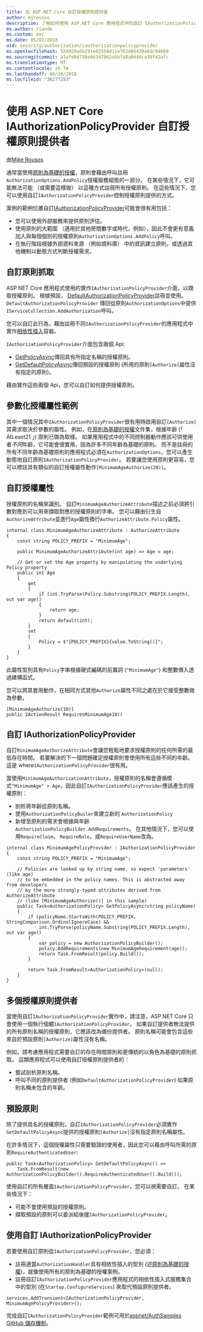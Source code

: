 ```yaml
---
title: 在 ASP.NET Core 自訂授權原則提供者
author: mjrousos
description: 了解如何使用 ASP.NET Core 應用程式中的自訂 IAuthorizationPolicyProvider 動態產生的授權原則。
ms.author: riande
ms.custom: mvc
ms.date: 05/02/2018
uid: security/authorization/iauthorizationpolicyprovider
ms.openlocfilehash: 524928a5b291e02556d11a762d86430a6dc94660
ms.sourcegitcommit: a1afd04758e663d7062a5bfa8a0d4dca38f42afc
ms.translationtype: MT
ms.contentlocale: zh-TW
ms.lasthandoff: 06/20/2018
ms.locfileid: "36277253"
---
```

# <a name="custom-authorization-policy-providers-using-iauthorizationpolicyprovider-in-aspnet-core"></a>使用 ASP.NET Core IAuthorizationPolicyProvider 自訂授權原則提供者 

由[Mike Rousos](https://github.com/mjrousos)

通常當使用[原則為基礎的授權](xref:security/authorization/policies)，原則會藉由呼叫註冊`AuthorizationOptions.AddPolicy`授權服務組態的一部分。 在某些情況下，它可能無法可能 （或需要這樣做） 以這種方式註冊所有授權原則。 在這些情況下，您可以使用自訂`IAuthorizationPolicyProvider`控制授權原則提供的方式。

案例的範例位置自訂[IAuthorizationPolicyProvider](/dotnet/api/microsoft.aspnetcore.authorization.iauthorizationpolicyprovider)可能會很有用包括：

* 您可以使用外部服務來提供原則評估。
* 使用原則的大範圍 （適用於其他房間數字或時代，例如），因此不會更有意義加入與每個個別的授權原則`AuthorizationOptions.AddPolicy`呼叫。
* 在執行階段根據外部資料來源 （例如資料庫） 中的資訊建立原則，或透過其他機制以動態方式判斷授權需求。

## <a name="customizing-policy-retrieval"></a>自訂原則抓取

ASP.NET Core 應用程式使用的實作`IAuthorizationPolicyProvider`介面，以擷取授權原則。 根據預設， [DefaultAuthorizationPolicyProvider](https://docs.microsoft.com/dotnet/api/microsoft.aspnetcore.authorization.defaultauthorizationpolicyprovider)註冊並使用。 `DefaultAuthorizationPolicyProvider` 傳回從原則`AuthorizationOptions`中提供`IServiceCollection.AddAuthorization`呼叫。

您可以自訂此行為，藉由註冊不同`IAuthorizationPolicyProvider`的應用程式中實作[相依性插入](xref:fundamentals/dependency-injection)容器。 

`IAuthorizationPolicyProvider`介面包含兩個 Api:

* [GetPolicyAsync](https://docs.microsoft.com/en-us/dotnet/api/microsoft.aspnetcore.authorization.iauthorizationpolicyprovider.getpolicyasync?view=aspnetcore-2.0#Microsoft_AspNetCore_Authorization_IAuthorizationPolicyProvider_GetPolicyAsync_System_String_)傳回具有所指定名稱的授權原則。
* [GetDefaultPolicyAsync](https://docs.microsoft.com/en-us/dotnet/api/microsoft.aspnetcore.authorization.iauthorizationpolicyprovider.getdefaultpolicyasync?view=aspnetcore-2.0)傳回預設的授權原則 (所用的原則`[Authorize]`屬性沒有指定的原則)。 

藉由實作這些兩個 Api，您可以自訂如何提供授權原則。

## <a name="parameterized-authorize-attribute-example"></a>參數化授權屬性範例

其中一個情況其中`IAuthorizationPolicyProvider`很有用時啟用自訂`[Authorize]`其需求取決於參數的屬性。 例如，在[原則為基礎的授權](xref:security/authorization/policies)文件集，根據年齡 (「 AtLeast21 」) 原則已做為取樣。 如果應用程式中的不同控制器動作應該可供使用者*不同*年齡，它可能會很實用，因為許多不同年齡為基礎的原則。 而不是註冊的所有不同年齡為基礎原則的應用程式必須在`AuthorizationOptions`，您可以產生動態地自訂原則`IAuthorizationPolicyProvider`。 若要讓您使用原則更容易，您可以標註具有類似的自訂授權屬性動作`[MinimumAgeAuthorize(20)]`。

## <a name="custom-authorization-attributes"></a>自訂授權屬性

授權原則的名稱來識別。 自訂`MinimumAgeAuthorizeAttribute`描述之前必須將引數對應到可以用來擷取對應的授權原則的字串。 您可以藉由衍生自`AuthorizeAttribute`並進行`Age`屬性換行`AuthorizeAttribute.Policy`屬性。

```CSharp
internal class MinimumAgeAuthorizeAttribute : AuthorizeAttribute
{
    const string POLICY_PREFIX = "MinimumAge";

    public MinimumAgeAuthorizeAttribute(int age) => Age = age;

    // Get or set the Age property by manipulating the underlying Policy property
    public int Age
    {
        get
        {
            if (int.TryParse(Policy.Substring(POLICY_PREFIX.Length), out var age))
            {
                return age;
            }
            return default(int);
        }
        set
        {
            Policy = $"{POLICY_PREFIX}{value.ToString()}";
        }
    }
}
```

此屬性型別具有`Policy`字串根據硬式編碼的前置詞 (`"MinimumAge"`) 和整數傳入透過建構函式。

您可以將其套用動作，在相同方式其他`Authorize`屬性不同之處在於它接受整數做為參數。

```CSharp
[MinimumAgeAuthorize(10)]
public IActionResult RequiresMinimumAge10()
```

## <a name="custom-iauthorizationpolicyprovider"></a>自訂 IAuthorizationPolicyProvider

自訂`MinimumAgeAuthorizeAttribute`會讓您輕鬆地要求授權原則的任何所需的最低存在時間。 若要解決的下一個問題確定授權原則會使用所有這些不同的年齡。 這是 where`IAuthorizationPolicyProvider`很有用。

當使用`MinimumAgeAuthorizationAttribute`，授權原則的名稱會遵循模式`"MinimumAge" + Age`，因此自訂`IAuthorizationPolicyProvider`應該產生的授權原則：

* 剖析將年齡從原則名稱。
* 使用`AuthorizationPolicyBuiler`來建立新的 `AuthorizationPolicy`
* 新增至原則的需求會根據與年齡`AuthorizationPolicyBuilder.AddRequirements`。 在其他情況下，您可以使用`RequireClaim`， `RequireRole`，或`RequireUserName`改為。

```CSharp
internal class MinimumAgePolicyProvider : IAuthorizationPolicyProvider
{
    const string POLICY_PREFIX = "MinimumAge";

    // Policies are looked up by string name, so expect 'parameters' (like age)
    // to be embedded in the policy names. This is abstracted away from developers
    // by the more strongly-typed attributes derived from AuthorizeAttribute
    // (like [MinimumAgeAuthorize()] in this sample)
    public Task<AuthorizationPolicy> GetPolicyAsync(string policyName)
    {
        if (policyName.StartsWith(POLICY_PREFIX, StringComparison.OrdinalIgnoreCase) &&
            int.TryParse(policyName.Substring(POLICY_PREFIX.Length), out var age))
        {
            var policy = new AuthorizationPolicyBuilder();
            policy.AddRequirements(new MinimumAgeRequirement(age));
            return Task.FromResult(policy.Build());
        }

        return Task.FromResult<AuthorizationPolicy>(null);
    }
}
```

## <a name="multiple-authorization-policy-providers"></a>多個授權原則提供者

當使用自訂`IAuthorizationPolicyProvider`實作中，請注意，ASP.NET Core 只會使用一個執行個體`IAuthorizationPolicyProvider`。 如果自訂提供者無法提供的所有原則名稱的授權原則，它應該改為備份提供者。 原則名稱可能會包含這些來自於預設原則`[Authorize]`屬性沒有名稱。

例如，請考慮應用程式需要自訂的存在時間原則和更傳統的以角色為基礎的原則抓取。 這類應用程式可以使用自訂授權原則提供者的：

* 嘗試剖析原則名稱。 
* 呼叫不同的原則提供者 (例如`DefaultAuthorizationPolicyProvider`) 如果原則名稱未包含的年齡。

## <a name="default-policy"></a>預設原則

除了提供具名的授權原則，自訂`IAuthorizationPolicyProvider`必須實作`GetDefaultPolicyAsync`提供的授權原則`[Authorize]`沒有指定原則名稱屬性。

在許多情況下，這個授權屬性只需要驗證的使用者，因此您可以藉由呼叫所需的原則`RequireAuthenticatedUser`:

```CSharp
public Task<AuthorizationPolicy> GetDefaultPolicyAsync() => 
    Task.FromResult(new AuthorizationPolicyBuilder().RequireAuthenticatedUser().Build());
```

使用自訂的所有層面`IAuthorizationPolicyProvider`，您可以視需要自訂。 在某些情況下：

* 可能不會使用預設的授權原則。
* 擷取預設的原則可以委派給後援`IAuthorizationPolicyProvider`。

## <a name="using-a-custom-iauthorizationpolicyprovider"></a>使用自訂 IAuthorizationPolicyProvider

若要使用自訂原則從`IAuthorizationPolicyProvider`，您必須：

* 註冊適當`AuthorizationHandler`具有相依性插入的型別 (述[原則為基礎的授權](xref:security/authorization/policies#authorization-handlers))，就像使用所有的原則為基礎的授權案例。
* 註冊自訂`IAuthorizationPolicyProvider`應用程式的相依性插入式服務集合中的型別 (在`Startup.ConfigureServices`) 來取代預設原則提供者。

```CSharp
services.AddTransient<IAuthorizationPolicyProvider, MinimumAgePolicyProvider>();
```

完成自訂`IAuthorizationPolicyProvider`範例可用於[aspnet/AuthSamples GitHub 儲存機制](https://github.com/aspnet/AuthSamples/tree/dev/samples/CustomPolicyProvider)。
